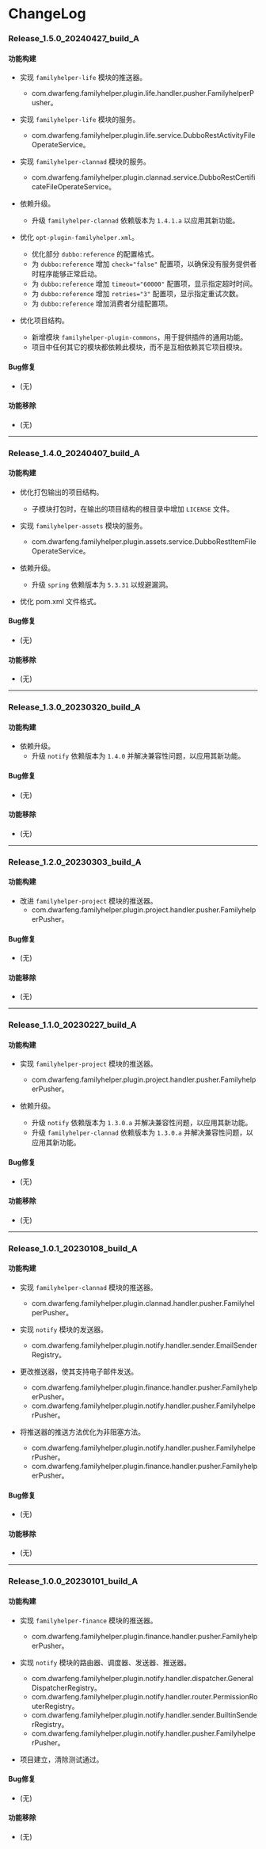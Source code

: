 # ChangeLog

### Release_1.5.0_20240427_build_A

#### 功能构建

- 实现 `familyhelper-life` 模块的推送器。
  - com.dwarfeng.familyhelper.plugin.life.handler.pusher.FamilyhelperPusher。

- 实现 `familyhelper-life` 模块的服务。
  - com.dwarfeng.familyhelper.plugin.life.service.DubboRestActivityFileOperateService。

- 实现 `familyhelper-clannad` 模块的服务。
  - com.dwarfeng.familyhelper.plugin.clannad.service.DubboRestCertificateFileOperateService。

- 依赖升级。
  - 升级 `familyhelper-clannad` 依赖版本为 `1.4.1.a` 以应用其新功能。

- 优化 `opt-plugin-familyhelper.xml`。
  - 优化部分 `dubbo:reference` 的配置格式。
  - 为 `dubbo:reference` 增加 `check="false"` 配置项，以确保没有服务提供者时程序能够正常启动。
  - 为 `dubbo:reference` 增加 `timeout="60000"` 配置项，显示指定超时时间。
  - 为 `dubbo:reference` 增加 `retries="3"` 配置项，显示指定重试次数。
  - 为 `dubbo:reference` 增加消费者分组配置项。

- 优化项目结构。
  - 新增模块 `familyhelper-plugin-commons`，用于提供插件的通用功能。
  - 项目中任何其它的模块都依赖此模块，而不是互相依赖其它项目模块。

#### Bug修复

- (无)

#### 功能移除

- (无)

---

### Release_1.4.0_20240407_build_A

#### 功能构建

- 优化打包输出的项目结构。
  - 子模块打包时，在输出的项目结构的根目录中增加 `LICENSE` 文件。

- 实现 `familyhelper-assets` 模块的服务。
  - com.dwarfeng.familyhelper.plugin.assets.service.DubboRestItemFileOperateService。

- 依赖升级。
  - 升级 `spring` 依赖版本为 `5.3.31` 以规避漏洞。

- 优化 pom.xml 文件格式。

#### Bug修复

- (无)

#### 功能移除

- (无)

---

### Release_1.3.0_20230320_build_A

#### 功能构建

- 依赖升级。
  - 升级 `notify` 依赖版本为 `1.4.0` 并解决兼容性问题，以应用其新功能。

#### Bug修复

- (无)

#### 功能移除

- (无)

---

### Release_1.2.0_20230303_build_A

#### 功能构建

- 改进 `familyhelper-project` 模块的推送器。
  - com.dwarfeng.familyhelper.plugin.project.handler.pusher.FamilyhelperPusher。

#### Bug修复

- (无)

#### 功能移除

- (无)

---

### Release_1.1.0_20230227_build_A

#### 功能构建

- 实现 `familyhelper-project` 模块的推送器。
  - com.dwarfeng.familyhelper.plugin.project.handler.pusher.FamilyhelperPusher。

- 依赖升级。
  - 升级 `notify` 依赖版本为 `1.3.0.a` 并解决兼容性问题，以应用其新功能。
  - 升级 `familyhelper-clannad` 依赖版本为 `1.3.0.a` 并解决兼容性问题，以应用其新功能。

#### Bug修复

- (无)

#### 功能移除

- (无)

---

### Release_1.0.1_20230108_build_A

#### 功能构建

- 实现 `familyhelper-clannad` 模块的推送器。
  - com.dwarfeng.familyhelper.plugin.clannad.handler.pusher.FamilyhelperPusher。

- 实现 `notify` 模块的发送器。
  - com.dwarfeng.familyhelper.plugin.notify.handler.sender.EmailSenderRegistry。

- 更改推送器，使其支持电子邮件发送。
  - com.dwarfeng.familyhelper.plugin.finance.handler.pusher.FamilyhelperPusher。
  - com.dwarfeng.familyhelper.plugin.notify.handler.pusher.FamilyhelperPusher。

- 将推送器的推送方法优化为非阻塞方法。
  - com.dwarfeng.familyhelper.plugin.notify.handler.pusher.FamilyhelperPusher。
  - com.dwarfeng.familyhelper.plugin.finance.handler.pusher.FamilyhelperPusher。

#### Bug修复

- (无)

#### 功能移除

- (无)

---

### Release_1.0.0_20230101_build_A

#### 功能构建

- 实现 `familyhelper-finance` 模块的推送器。
  - com.dwarfeng.familyhelper.plugin.finance.handler.pusher.FamilyhelperPusher。

- 实现 `notify` 模块的路由器、调度器、发送器、推送器。
  - com.dwarfeng.familyhelper.plugin.notify.handler.dispatcher.GeneralDispatcherRegistry。
  - com.dwarfeng.familyhelper.plugin.notify.handler.router.PermissionRouterRegistry。
  - com.dwarfeng.familyhelper.plugin.notify.handler.sender.BuiltinSenderRegistry。
  - com.dwarfeng.familyhelper.plugin.notify.handler.pusher.FamilyhelperPusher。

- 项目建立，清除测试通过。

#### Bug修复

- (无)

#### 功能移除

- (无)

